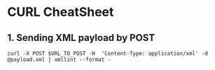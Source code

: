 # CURL CheatSheet

## 1. Sending XML payload by POST
```shell
curl -X POST $URL_TO_POST -H  'Content-Type: application/xml' -d @payload.xml | xmllint --format -
```

